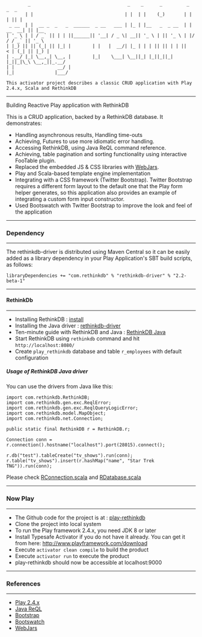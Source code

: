 ```
        _                                    _    _      _         _         _  _     
       | |                                  | |  | |    (_)       | |       | || |    
 _ __  | |  __ _  _   _  ______  _ __   ___ | |_ | |__   _  _ __  | | __  __| || |__  
| '_ \ | | / _` || | | ||______|| '__| / _ \| __|| '_ \ | || '_ \ | |/ / / _` || '_ \ 
| |_) || || (_| || |_| |        | |   |  __/| |_ | | | || || | | ||   < | (_| || |_) |
| .__/ |_| \__,_| \__, |        |_|    \___| \__||_| |_||_||_| |_||_|\_\ \__,_||_.__/ 
| |                __/ |                                                              
|_|               |___/                                                               

This activator project describes a classic CRUD application with Play 2.4.x, Scala and RethinkDB
```
-----------------------------------------------------------------------
Building Reactive Play application with RethinkDB

This is a CRUD application, backed by a RethinkDB database. It demonstrates:
- Handling asynchronous results, Handling time-outs
- Achieving, Futures to use more idiomatic error handling.
- Accessing RethinkDB, using Java ReQL command reference.
- Achieving, table pagination and sorting functionality using interactive FooTable plugin.
- Replaced the embedded JS & CSS libraries with [WebJars](http://www.webjars.org/).
- Play and Scala-based template engine implementation
- Integrating with a CSS framework (Twitter Bootstrap). Twitter Bootstrap requires a different form layout to the default one that the Play form helper generates, so this application also provides an example of integrating a custom form input constructor.
- Used Bootswatch with Twitter Bootstrap to improve the look and feel of the application

-----------------------------------------------------------------------
### Dependency
-----------------------------------------------------------------------
The rethinkdb-driver is distributed using Maven Central so it can be easily added as a library dependency in your Play Application's SBT build scripts, as follows:

```
libraryDependencies += "com.rethinkdb" % "rethinkdb-driver" % "2.2-beta-1"
```

-----------------------------------------------------------------------
#### RethinkDb
-----------------------------------------------------------------------
* Installing RethinkDB : [install](http://rethinkdb.com/docs/install/)
* Installing the Java driver : [rethinkdb-driver](http://rethinkdb.com/docs/install-drivers/java/)
* Ten-minute guide with RethinkDB and Java : [RethinkDB Java](http://rethinkdb.com/docs/guide/java/)
* Start RethinkDB using `rethinkdb` command and hit `http://localhost:8080/`
* Create `play_rethinkdb` database and table `r_employees` with default configuration

##### Usage of RethinkDB Java driver
You can use the drivers from Java like this:

```
import com.rethinkdb.RethinkDB;
import com.rethinkdb.gen.exc.ReqlError;
import com.rethinkdb.gen.exc.ReqlQueryLogicError;
import com.rethinkdb.model.MapObject;
import com.rethinkdb.net.Connection;

public static final RethinkDB r = RethinkDB.r;

Connection conn = r.connection().hostname("localhost").port(28015).connect();

r.db("test").tableCreate("tv_shows").run(conn);
r.table("tv_shows").insert(r.hashMap("name", "Star Trek TNG")).run(conn);
```

Please check [RConnection.scala](app/models/rdb/RConnection.scala) and [RDatabase.scala](app/models/rdb/RDatabase.scala)

-----------------------------------------------------------------------
### Now Play
-----------------------------------------------------------------------
* The Github code for the project is at : [play-rethinkdb](https://github.com/rklick-solutions/play-rethinkdb)
* Clone the project into local system
* To run the Play framework 2.4.x, you need JDK 8 or later
* Install Typesafe Activator if you do not have it already. You can get it from here: http://www.playframework.com/download
* Execute `activator clean compile` to build the product
* Execute `activator run` to execute the product
* play-rethinkdb should now be accessible at localhost:9000

-----------------------------------------------------------------------
### References
-----------------------------------------------------------------------
* [Play 2.4.x](https://playframework.com/documentation/2.4.x/ScalaHome)
* [Java ReQL](http://rethinkdb.com/api/java/)
* [Bootstrap](http://getbootstrap.com/css/)
* [Bootswatch](http://bootswatch.com/)
* [WebJars](http://www.webjars.org/)
